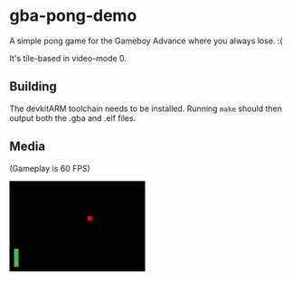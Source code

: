 # gba-pong-demo
A simple pong game for the Gameboy Advance where you always lose. :(

It's tile-based in video-mode 0.  

## Building
The devkitARM toolchain needs to be installed. Running `make` should then output both the .gba and .elf files.

## Media
(Gameplay is 60 FPS)

![play](media/play.gif "Play")

